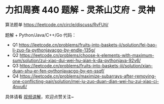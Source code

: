 # 力扣周赛 440 题解 - 灵茶山艾府 - 灵神

算法题单 https://leetcode.cn/circle/discuss/RvFUtj/

题解 + Python/Java/C++/Go 代码：
- Q1 https://leetcode.cn/problems/fruits-into-baskets-ii/solution/fei-bao-li-zuo-fa-pythonjavacgo-by-endle-135g/
- Q2 https://leetcode.cn/problems/choose-k-elements-with-maximum-sum/solution/zui-xiao-dui-wei-hu-qian-k-da-pythonjava-92v6/
- Q3 https://leetcode.cn/problems/fruits-into-baskets-iii/solution/xian-duan-shu-er-fen-pythonjavacgo-by-en-ssqf/
- Q4 https://leetcode.cn/problems/maximize-subarrays-after-removing-one-conflicting-pair/solution/mei-ju-zuo-duan-dian-wei-hu-zui-xiao-ci-4nvu6/

具体请看 [视频讲解](https://www.bilibili.com/video/BV15gRaYZE5o/)，欢迎点赞关注~
